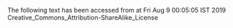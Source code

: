 The following text has been accessed from at Fri Aug 9 00:05:05 IST 2019
Creative_Commons_Attribution-ShareAlike_License
